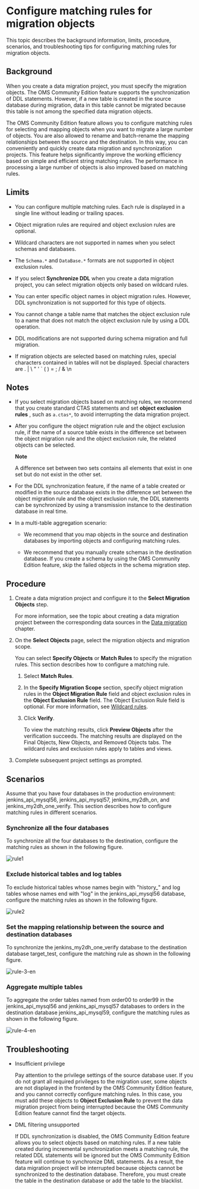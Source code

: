 # Configure matching rules for migration objects

This topic describes the background information, limits, procedure, scenarios, and troubleshooting tips for configuring matching rules for migration objects.

## Background

When you create a data migration project, you must specify the migration objects. The OMS Community Edition feature supports the synchronization of DDL statements. However, if a new table is created in the source database during migration, data in this table cannot be migrated because this table is not among the specified data migration objects.

The OMS Community Edition feature allows you to configure matching rules for selecting and mapping objects when you want to migrate a large number of objects. You are also allowed to rename and batch-rename the mapping relationships between the source and the destination. In this way, you can conveniently and quickly create data migration and synchronization projects. This feature helps significantly improve the working efficiency based on simple and efficient string matching rules. The performance in processing a large number of objects is also improved based on matching rules.

## Limits

* You can configure multiple matching rules. Each rule is displayed in a single line without leading or trailing spaces.

* Object migration rules are required and object exclusion rules are optional.

* Wildcard characters are not supported in names when you select schemas and databases.

* The `Schema.*` and `DataBase.*` formats are not supported in object exclusion rules.

* If you select **Synchronize DDL** when you create a data migration project, you can select migration objects only based on wildcard rules.

* You can enter specific object names in object migration rules. However, DDL synchronization is not supported for this type of objects.

* You cannot change a table name that matches the object exclusion rule to a name that does not match the object exclusion rule by using a DDL operation.

* DDL modifications are not supported during schema migration and full migration.

* If migration objects are selected based on matching rules, special characters contained in tables will not be displayed. Special characters are . \| \\ " ' \` ( ) = ; / \& \\n

## Notes

* If you select migration objects based on matching rules, we recommend that you create standard CTAS statements and set **object exclusion rules** , such as `a.ctas*`, to avoid interrupting the data migration project.

* After you configure the object migration rule and the object exclusion rule, if the name of a source table exists in the difference set between the object migration rule and the object exclusion rule, the related objects can be selected.

  **Note**

  A difference set between two sets contains all elements that exist in one set but do not exist in the other set.

* For the DDL synchronization feature, if the name of a table created or modified in the source database exists in the difference set between the object migration rule and the object exclusion rule, the DDL statements can be synchronized by using a transmission instance to the destination database in real time.

* In a multi-table aggregation scenario:

  * We recommend that you map objects in the source and destination databases by importing objects and configuring matching rules.

  * We recommend that you manually create schemas in the destination database. If you create a schema by using the OMS Community Edition feature, skip the failed objects in the schema migration step.

## Procedure

1. Create a data migration project and configure it to the **Select Migration Objects** step.

   For more information, see the topic about creating a data migration project between the corresponding data sources in the [Data migration](../100.data-migration-overview.md) chapter.

2. On the **Select Objects** page, select the migration objects and migration scope.

   You can select **Specify Objects** or **Match Rules** to specify the migration rules. This section describes how to configure a matching rule.

   1. Select **Match Rules**.

   2. In the **Specify Migration Scope** section, specify object migration rules in the **Object Migration Rule** field and object exclusion rules in the **Object Exclusion Rule** field. The Object Exclusion Rule field is optional. For more information, see [Wildcard rules](../1600.migration-function-introduction/400.wildcard-rules.md).

   3. Click **Verify**.

      To view the matching results, click **Preview Objects** after the verification succeeds. The matching results are displayed on the Final Objects, New Objects, and Removed Objects tabs. The wildcard rules and exclusion rules apply to tables and views.

3. Complete subsequent project settings as prompted.

## Scenarios

Assume that you have four databases in the production environment: jenkins_api_mysql56, jenkins_api_mysql57, jenkins_my2dh_on, and jenkins_my2dh_one_verify. This section describes how to configure matching rules in different scenarios.

### Synchronize all the four databases

To synchronize all the four databases to the destination, configure the matching rules as shown in the following figure.

![rule1](https://obbusiness-private.oss-cn-shanghai.aliyuncs.com/doc/img/oms/oms-enterprise/rule1.png)

### Exclude historical tables and log tables

To exclude historical tables whose names begin with "history_" and log tables whose names end with "log" in the jenkins_api_mysql56 database, configure the matching rules as shown in the following figure.

![rule2](https://obbusiness-private.oss-cn-shanghai.aliyuncs.com/doc/img/oms/oms-enterprise/rule2.png)

### Set the mapping relationship between the source and destination databases

To synchronize the jenkins_my2dh_one_verify database to the destination database target_test, configure the matching rule as shown in the following figure.

![rule-3-en](https://obbusiness-private.oss-cn-shanghai.aliyuncs.com/doc/img/oms/oms-enterprise/rule-3-en.png)

### Aggregate multiple tables

To aggregate the order tables named from order00 to order99 in the jenkins_api_mysql56 and jenkins_api_mysql57 databases to orders in the destination database jenkins_api_mysql59, configure the matching rules as shown in the following figure.

![rule-4-en](https://obbusiness-private.oss-cn-shanghai.aliyuncs.com/doc/img/oms/oms-enterprise/rule-4-en.png)

## Troubleshooting

* Insufficient privilege

  Pay attention to the privilege settings of the source database user. If you do not grant all required privileges to the migration user, some objects are not displayed in the frontend by the OMS Community Edition feature, and you cannot correctly configure matching rules. In this case, you must add these objects to **Object Exclusion Rule** to prevent the data migration project from being interrupted because the OMS Community Edition feature cannot find the target objects.

* DML filtering unsupported

  If DDL synchronization is disabled, the OMS Community Edition feature allows you to select objects based on matching rules. If a new table created during incremental synchronization meets a matching rule, the related DDL statements will be ignored but the OMS Community Edition feature will continue to synchronize DML statements. As a result, the data migration project will be interrupted because objects cannot be synchronized to the destination database. Therefore, you must create the table in the destination database or add the table to the blacklist.
